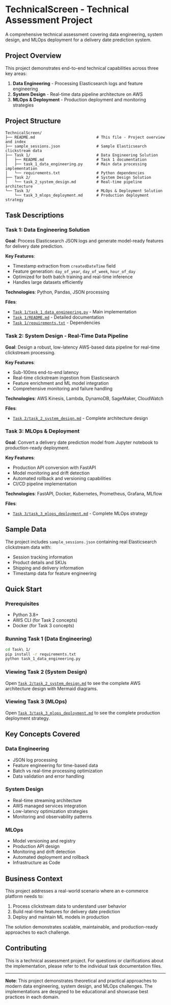 # TechnicalScreen - Technical Assessment Project

A comprehensive technical assessment covering data engineering, system design, and MLOps deployment for a delivery date prediction system.

## Project Overview

This project demonstrates end-to-end technical capabilities across three key areas:
1. **Data Engineering** - Processing Elasticsearch logs and feature engineering
2. **System Design** - Real-time data pipeline architecture on AWS
3. **MLOps & Deployment** - Production deployment and monitoring strategies

## Project Structure

```
TechnicalScreen/
├── README.md                           # This file - Project overview and index
├── sample_sessions.json                # Sample Elasticsearch clickstream data
├── Task 1/                             # Data Engineering Solution
│   ├── README.md                       # Task 1 documentation
│   ├── task_1_data_engineering.py      # Main data processing implementation
│   └── requirements.txt                # Python dependencies
├── Task 2/                             # System Design Solution
│   └── task_2_system_design.md         # Real-time pipeline architecture
└── Task 3/                             # MLOps & Deployment Solution
    └── task_3_mlops_deployment.md      # Production deployment strategy
```

## Task Descriptions

### Task 1: Data Engineering Solution
**Goal**: Process Elasticsearch JSON logs and generate model-ready features for delivery date prediction.

**Key Features**:
- Timestamp extraction from `createdDateTime` field
- Feature generation: `day_of_year`, `day_of_week`, `hour_of_day`
- Optimized for both batch training and real-time inference
- Handles large datasets efficiently

**Technologies**: Python, Pandas, JSON processing

**Files**:
- [`Task 1/task_1_data_engineering.py`](Task%201/task_1_data_engineering.py) - Main implementation
- [`Task 1/README.md`](Task%201/README.md) - Detailed documentation
- [`Task 1/requirements.txt`](Task%201/requirements.txt) - Dependencies

### Task 2: System Design - Real-Time Data Pipeline
**Goal**: Design a robust, low-latency AWS-based data pipeline for real-time clickstream processing.

**Key Features**:
- Sub-100ms end-to-end latency
- Real-time clickstream ingestion from Elasticsearch
- Feature enrichment and ML model integration
- Comprehensive monitoring and failure handling

**Technologies**: AWS Kinesis, Lambda, DynamoDB, SageMaker, CloudWatch

**Files**:
- [`Task 2/task_2_system_design.md`](Task%202/task_2_system_design.md) - Complete architecture design

### Task 3: MLOps & Deployment
**Goal**: Convert a delivery date prediction model from Jupyter notebook to production-ready deployment.

**Key Features**:
- Production API conversion with FastAPI
- Model monitoring and drift detection
- Automated rollback and versioning capabilities
- CI/CD pipeline implementation

**Technologies**: FastAPI, Docker, Kubernetes, Prometheus, Grafana, MLflow

**Files**:
- [`Task 3/task_3_mlops_deployment.md`](Task%203/task_3_mlops_deployment.md) - Complete MLOps strategy

## Sample Data

The project includes `sample_sessions.json` containing real Elasticsearch clickstream data with:
- Session tracking information
- Product details and SKUs
- Shipping and delivery information
- Timestamp data for feature engineering

## Quick Start

### Prerequisites
- Python 3.8+
- AWS CLI (for Task 2 concepts)
- Docker (for Task 3 concepts)

### Running Task 1 (Data Engineering)
```bash
cd Task\ 1/
pip install -r requirements.txt
python task_1_data_engineering.py
```

### Viewing Task 2 (System Design)
Open [`Task 2/task_2_system_design.md`](Task%202/task_2_system_design.md) to see the complete AWS architecture design with Mermaid diagrams.

### Viewing Task 3 (MLOps)
Open [`Task 3/task_3_mlops_deployment.md`](Task%203/task_3_mlops_deployment.md) to see the complete production deployment strategy.

## Key Concepts Covered

### Data Engineering
- JSON log processing
- Feature engineering for time-based data
- Batch vs real-time processing optimization
- Data validation and error handling

### System Design
- Real-time streaming architecture
- AWS managed services integration
- Low-latency optimization strategies
- Monitoring and observability patterns

### MLOps
- Model versioning and registry
- Production API design
- Monitoring and drift detection
- Automated deployment and rollback
- Infrastructure as Code

## Business Context

This project addresses a real-world scenario where an e-commerce platform needs to:
1. Process clickstream data to understand user behavior
2. Build real-time features for delivery date prediction
3. Deploy and maintain ML models in production

The solution demonstrates scalable, maintainable, and production-ready approaches to each challenge.

## Contributing

This is a technical assessment project. For questions or clarifications about the implementation, please refer to the individual task documentation files.

---

**Note**: This project demonstrates theoretical and practical approaches to modern data engineering, system design, and MLOps challenges. The implementations are designed to be educational and showcase best practices in each domain. 